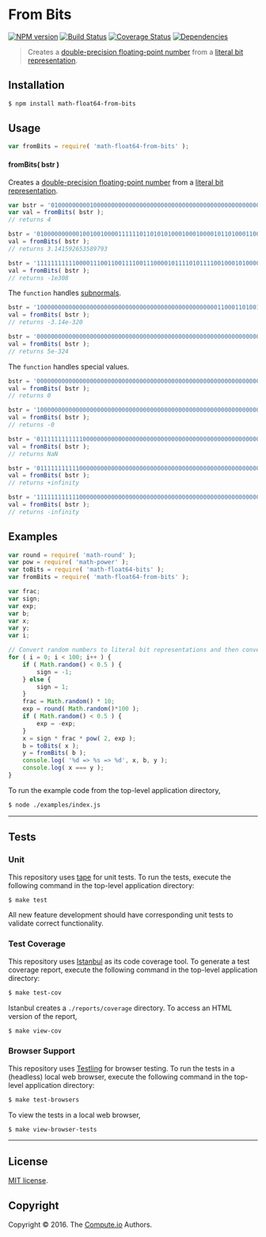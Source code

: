 From Bits
===
[![NPM version][npm-image]][npm-url] [![Build Status][build-image]][build-url] [![Coverage Status][coverage-image]][coverage-url] [![Dependencies][dependencies-image]][dependencies-url]

> Creates a [double-precision floating-point number][ieee754] from a [literal bit representation][float64-bits].


## Installation

``` bash
$ npm install math-float64-from-bits
```


## Usage

``` javascript
var fromBits = require( 'math-float64-from-bits' );
```

#### fromBits( bstr )

Creates a [double-precision floating-point number][ieee754] from a [literal bit representation][float64-bits].

``` javascript
var bstr = '0100000000010000000000000000000000000000000000000000000000000000';
var val = fromBits( bstr );
// returns 4

bstr = '0100000000001001001000011111101101010100010001000010110100011000';
val = fromBits( bstr );
// returns 3.141592653589793

bstr = '1111111111100001110011001111001110000101111010111100100010100000';
val = fromBits( bstr );
// returns -1e308
```

The `function` handles [subnormals][subnormals].

``` javascript
bstr = '1000000000000000000000000000000000000000000000000001100011010011';
val = fromBits( bstr );
// returns -3.14e-320

bstr = '0000000000000000000000000000000000000000000000000000000000000001';
val = fromBits( bstr );
// returns 5e-324
```

The `function` handles special values.

``` javascript
bstr = '0000000000000000000000000000000000000000000000000000000000000000';
val = fromBits( bstr );
// returns 0

bstr = '1000000000000000000000000000000000000000000000000000000000000000';
val = fromBits( bstr );
// returns -0

bstr = '0111111111111000000000000000000000000000000000000000000000000000';
val = fromBits( bstr );
// returns NaN

bstr = '0111111111110000000000000000000000000000000000000000000000000000';
val = fromBits( bstr );
// returns +infinity

bstr = '1111111111110000000000000000000000000000000000000000000000000000';
val = fromBits( bstr );
// returns -infinity
```


## Examples

``` javascript
var round = require( 'math-round' );
var pow = require( 'math-power' );
var toBits = require( 'math-float64-bits' );
var fromBits = require( 'math-float64-from-bits' );

var frac;
var sign;
var exp;
var b;
var x;
var y;
var i;

// Convert random numbers to literal bit representations and then convert them back...
for ( i = 0; i < 100; i++ ) {
	if ( Math.random() < 0.5 ) {
		sign = -1;
	} else {
		sign = 1;
	}
	frac = Math.random() * 10;
	exp = round( Math.random()*100 );
	if ( Math.random() < 0.5 ) {
		exp = -exp;
	}
	x = sign * frac * pow( 2, exp );
	b = toBits( x );
	y = fromBits( b );
	console.log( '%d => %s => %d', x, b, y );
	console.log( x === y );
}
```

To run the example code from the top-level application directory,

``` bash
$ node ./examples/index.js
```


---
## Tests

### Unit

This repository uses [tape][tape] for unit tests. To run the tests, execute the following command in the top-level application directory:

``` bash
$ make test
```

All new feature development should have corresponding unit tests to validate correct functionality.


### Test Coverage

This repository uses [Istanbul][istanbul] as its code coverage tool. To generate a test coverage report, execute the following command in the top-level application directory:

``` bash
$ make test-cov
```

Istanbul creates a `./reports/coverage` directory. To access an HTML version of the report,

``` bash
$ make view-cov
```


### Browser Support

This repository uses [Testling][testling] for browser testing. To run the tests in a (headless) local web browser, execute the following command in the top-level application directory:

``` bash
$ make test-browsers
```

To view the tests in a local web browser,

``` bash
$ make view-browser-tests
```

<!-- [![browser support][browsers-image]][browsers-url] -->


---
## License

[MIT license](http://opensource.org/licenses/MIT).


## Copyright

Copyright &copy; 2016. The [Compute.io][compute-io] Authors.


[npm-image]: http://img.shields.io/npm/v/math-float64-from-bits.svg
[npm-url]: https://npmjs.org/package/math-float64-from-bits

[build-image]: http://img.shields.io/travis/math-io/float64-from-bits/master.svg
[build-url]: https://travis-ci.org/math-io/float64-from-bits

[coverage-image]: https://img.shields.io/codecov/c/github/math-io/float64-from-bits/master.svg
[coverage-url]: https://codecov.io/github/math-io/float64-from-bits?branch=master

[dependencies-image]: http://img.shields.io/david/math-io/float64-from-bits.svg
[dependencies-url]: https://david-dm.org/math-io/float64-from-bits

[dev-dependencies-image]: http://img.shields.io/david/dev/math-io/float64-from-bits.svg
[dev-dependencies-url]: https://david-dm.org/dev/math-io/float64-from-bits

[github-issues-image]: http://img.shields.io/github/issues/math-io/float64-from-bits.svg
[github-issues-url]: https://github.com/math-io/float64-from-bits/issues

[tape]: https://github.com/substack/tape
[istanbul]: https://github.com/gotwarlost/istanbul
[testling]: https://ci.testling.com

[compute-io]: https://github.com/compute-io/
[ieee754]: https://en.wikipedia.org/wiki/IEEE_754-1985
[subnormals]: https://en.wikipedia.org/wiki/Denormal_number
[float64-bits]: https://github.com/math-io/float64-bits
